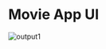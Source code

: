 # Movie App UI
![output1](https://user-images.githubusercontent.com/69586214/155342241-ec6de3f9-a100-4a2a-9247-e4e1a1023052.png)
